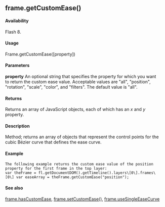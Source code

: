## frame.getCustomEase()

#### Availability

Flash 8.

#### Usage

Frame.getCustomEase(\[property\])

#### Parameters

**property** An optional string that specifies the property for which you want to return the custom ease value. Acceptable values are "all", "position", "rotation", "scale", "color", and "filters". The default value is "all".

#### Returns

Returns an array of JavaScript objects, each of which has an *x* and *y* property.

#### Description

Method; returns an array of objects that represent the control points for the cubic Bézier curve that defines the ease curve.

#### Example

```
The following example returns the custom ease value of the position property for the first frame in the top layer:
var theFrame = fl.getDocumentDOM().getTimeline().layers\[0\].frames\[0\] var easeArray = theFrame.getCustomEase("position");

```
#### See also

[frame.hasCustomEase](#_bookmark609), [frame.setCustomEase()](#_bookmark623), [frame.useSingleEaseCurve](#_bookmark642)
